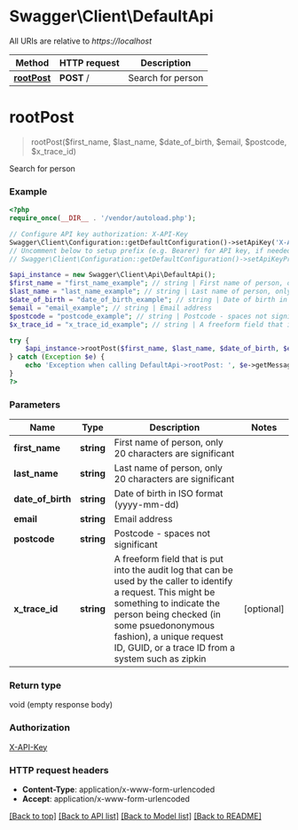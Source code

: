# Swagger\Client\DefaultApi

All URIs are relative to *https://localhost*

Method | HTTP request | Description
------------- | ------------- | -------------
[**rootPost**](DefaultApi.md#rootPost) | **POST** / | Search for person


# **rootPost**
> rootPost($first_name, $last_name, $date_of_birth, $email, $postcode, $x_trace_id)

Search for person

### Example
```php
<?php
require_once(__DIR__ . '/vendor/autoload.php');

// Configure API key authorization: X-API-Key
Swagger\Client\Configuration::getDefaultConfiguration()->setApiKey('X-API-Key', 'YOUR_API_KEY');
// Uncomment below to setup prefix (e.g. Bearer) for API key, if needed
// Swagger\Client\Configuration::getDefaultConfiguration()->setApiKeyPrefix('X-API-Key', 'Bearer');

$api_instance = new Swagger\Client\Api\DefaultApi();
$first_name = "first_name_example"; // string | First name of person, only 20 characters are significant
$last_name = "last_name_example"; // string | Last name of person, only 20 characters are significant
$date_of_birth = "date_of_birth_example"; // string | Date of birth in ISO format (yyyy-mm-dd)
$email = "email_example"; // string | Email address
$postcode = "postcode_example"; // string | Postcode - spaces not significant
$x_trace_id = "x_trace_id_example"; // string | A freeform field that is put into the audit log that can be used by the caller to identify a request.  This might be something to indicate the person being checked (in some psuedononymous fashion), a unique request ID, GUID, or a trace ID from a system such as zipkin

try {
    $api_instance->rootPost($first_name, $last_name, $date_of_birth, $email, $postcode, $x_trace_id);
} catch (Exception $e) {
    echo 'Exception when calling DefaultApi->rootPost: ', $e->getMessage(), PHP_EOL;
}
?>
```

### Parameters

Name | Type | Description  | Notes
------------- | ------------- | ------------- | -------------
 **first_name** | **string**| First name of person, only 20 characters are significant |
 **last_name** | **string**| Last name of person, only 20 characters are significant |
 **date_of_birth** | **string**| Date of birth in ISO format (yyyy-mm-dd) |
 **email** | **string**| Email address |
 **postcode** | **string**| Postcode - spaces not significant |
 **x_trace_id** | **string**| A freeform field that is put into the audit log that can be used by the caller to identify a request.  This might be something to indicate the person being checked (in some psuedononymous fashion), a unique request ID, GUID, or a trace ID from a system such as zipkin | [optional]

### Return type

void (empty response body)

### Authorization

[X-API-Key](../../README.md#X-API-Key)

### HTTP request headers

 - **Content-Type**: application/x-www-form-urlencoded
 - **Accept**: application/x-www-form-urlencoded

[[Back to top]](#) [[Back to API list]](../../README.md#documentation-for-api-endpoints) [[Back to Model list]](../../README.md#documentation-for-models) [[Back to README]](../../README.md)

